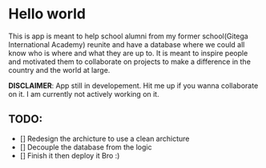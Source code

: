 # Hello world
This is app is meant to help school alumni from my former school(Gitega International Academy) reunite and have a database where we could all know who is where and what they are up to. It is meant to inspire people and motivated them to collaborate on projects to make a difference in the country and the world at large.  

**DISCLAIMER**: App still in developement. Hit me up if you wanna collaborate on it. I am currently not actively working on it.  

## TODO:
- [] Redesign the archicture to use a clean archicture
- [] Decouple the database from the logic
- [] Finish it then deploy it Bro :)
